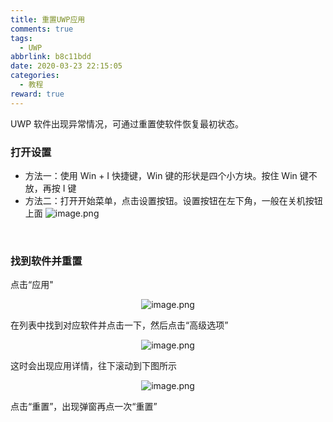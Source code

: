 ```yaml
---
title: 重置UWP应用
comments: true
tags:
  - UWP
abbrlink: b8c11bdd
date: 2020-03-23 22:15:05
categories:
  - 教程
reward: true
---
```


UWP 软件出现异常情况，可通过重置使软件恢复最初状态。

### 打开设置

- 方法一：使用 Win + I 快捷键，Win 键的形状是四个小方块。按住 Win 键不放，再按 I 键
  <!--more-->
- 方法二：打开开始菜单，点击设置按钮。设置按钮在左下角，一般在关机按钮上面
  ![image.png](./1.png)

<br>

### 找到软件并重置

点击“应用"

<center>

![image.png](./2.png)

</center>

在列表中找到对应软件并点击一下，然后点击“高级选项”

<center>

![image.png](./3.png)

</center>
这时会出现应用详情，往下滚动到下图所示

<center>

![image.png](./4.png)

</center>
点击“重置”，出现弹窗再点一次“重置”
